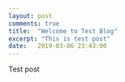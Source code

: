 ```yaml
---
layout: post
comments: true
title:  "Welcome to Test Blog"
excerpt: "This is test post"
date:   2019-03-06 23:43:00
---
```


Test post
